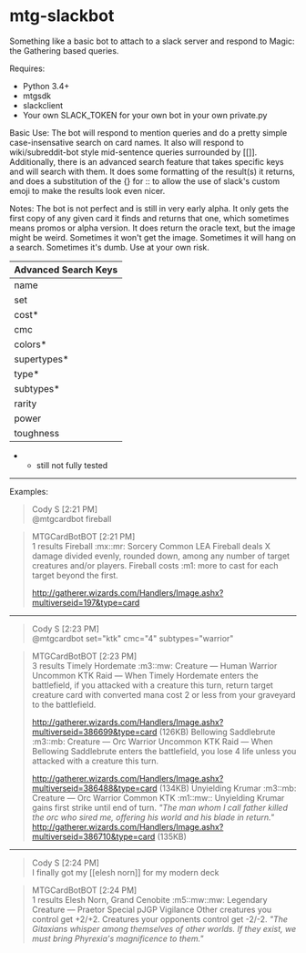 # mtg-slackbot
Something like a basic bot to attach to a slack server and respond to Magic: the Gathering based queries.

Requires:
* Python 3.4+
* mtgsdk
* slackclient
* Your own SLACK_TOKEN for your own bot in your own private.py

Basic Use:
The bot will respond to mention queries and do a pretty simple case-insensative search on card names. It also will respond to wiki/subreddit-bot style mid-sentence queries surrounded by [[<name>]]. Additionally, there is an advanced search feature that takes specific keys and will search with them. It does some formatting of the result(s) it returns, and does a substitution of the {} for :: to allow the use of slack's custom emoji to make the results look even nicer.

Notes:
The bot is not perfect and is still in very early alpha. It only gets the first copy of any given card it finds and returns that one, which sometimes means promos or alpha version. It does return the oracle text, but the image might be weird. Sometimes it won't get the image. Sometimes it will hang on a search. Sometimes it's dumb. Use at your own risk.

| Advanced Search Keys  |
| ---- |
| name |
| set  |
| cost* |
| cmc  |
| colors* |
| supertypes* |
| type* |
| subtypes* |
| rarity |
| power |
| toughness |

* - still not fully tested

---
Examples:
>Cody S [2:21 PM]  
>@mtgcardbot fireball

>MTGCardBotBOT [2:21 PM]  
>1 results
>Fireball  :mx::mr:
>Sorcery
>Common LEA
>Fireball deals X damage divided evenly, rounded down, among any number of target creatures and/or players.
>Fireball costs :m1: more to cast for each target beyond the first.
>
>http://gatherer.wizards.com/Handlers/Image.ashx?multiverseid=197&type=card

---

>Cody S [2:23 PM]  
>@mtgcardbot set="ktk" cmc="4" subtypes="warrior"

>MTGCardBotBOT [2:23 PM]  
>3 results
>Timely Hordemate  :m3::mw:
>Creature — Human Warrior
>Uncommon KTK
>Raid — When Timely Hordemate enters the battlefield, if you attacked with a creature this turn, return target creature card with converted mana cost 2 or less from your graveyard to the battlefield.
>
>http://gatherer.wizards.com/Handlers/Image.ashx?multiverseid=386699&type=card (126KB) 
>Bellowing Saddlebrute  :m3::mb:
>Creature — Orc Warrior
>Uncommon KTK
>Raid — When Bellowing Saddlebrute enters the battlefield, you lose 4 life unless you attacked with a creature this turn.
>
>http://gatherer.wizards.com/Handlers/Image.ashx?multiverseid=386488&type=card (134KB) 
>Unyielding Krumar  :m3::mb:
>Creature — Orc Warrior
>Common KTK
>:m1::mw:: Unyielding Krumar gains first strike until end of turn.
>_"The man whom I call father killed the orc who sired me, offering his world and his blade in return."_
>http://gatherer.wizards.com/Handlers/Image.ashx?multiverseid=386710&type=card (135KB)

---

>Cody S [2:24 PM]  
>I finally got my [[elesh norn]] for my modern deck

>MTGCardBotBOT [2:24 PM]  
>1 results
>Elesh Norn, Grand Cenobite  :m5::mw::mw:
>Legendary Creature — Praetor
>Special pJGP
>Vigilance
>Other creatures you control get +2/+2.
>Creatures your opponents control get -2/-2.
>_"The Gitaxians whisper among themselves of other worlds. If they exist, we must bring Phyrexia's magnificence to them."_